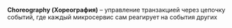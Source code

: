 
**Choreography (Хореография)** – управление транзакцией через цепочку событий, где каждый микросервис сам реагирует на события других


